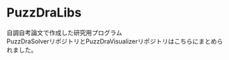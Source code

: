 PuzzDraLibs
===========

自調自考論文で作成した研究用プログラム  
PuzzDraSolverリポジトリとPuzzDraVisualizerリポジトリはこちらにまとめられました。
